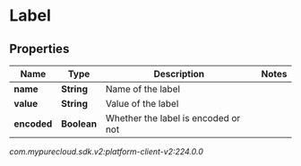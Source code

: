 # Label


## Properties

| Name | Type | Description | Notes |
| ------------ | ------------- | ------------- | ------------- |
| **name** | **String** | Name of the label |  |
| **value** | **String** | Value of the label |  |
| **encoded** | **Boolean** | Whether the label is encoded or not |  |




_com.mypurecloud.sdk.v2:platform-client-v2:224.0.0_
